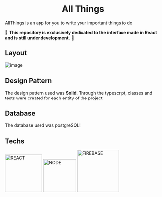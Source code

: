 <h1 align="center">
  All Things
</h1>

AllThings is an app for you to write your important things to do

🚨 **This repository is exclusively dedicated to the interface made in React and is still under development.** 🚨 

## Layout

![image](https://user-images.githubusercontent.com/77704994/168491875-743d6677-2068-45e0-8108-719b16bbfa07.png)

## Design Pattern

The design pattern used was **Solid**. Through the typescript, classes and tests were created for each entity of the project

## Database 

The database used was postgreSQL!

## Techs

<div>
    <img alt="REACT" width="120" src="https://img.shields.io/badge/react-61DAFB?style=for-the-badge&logo=react&logoColor=black"/>
    <img alt="NODE" width="105" src="https://img.shields.io/badge/node-000?style=for-the-badge&logo=node.js&logoColor=white"/>
    <img alt="FIREBASE" width="135" src="https://img.shields.io/badge/prisma-FFCA28?style=for-the-badge&logo=prisma&logoColor=black"/>
 </div>

<!-- c -->